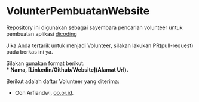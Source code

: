 # VolunterPembuatanWebsite
Repository ini digunakan sebagai sayembara pencarian volunteer untuk pembuatan aplikasi [dicoding](www.dicoding.com)  

Jika Anda tertarik untuk menjadi Volunteer, silakan lakukan PR(pull-request) pada berkas ini ya.  

Silakan gunakan format berikut:  
**\* Nama, [Linkedin/Github/Website](Alamat Url).**

Berikut adalah daftar Volunteer yang diterima:
* Oon Arfiandwi, [oo.or.id](https://oo.or.id).

